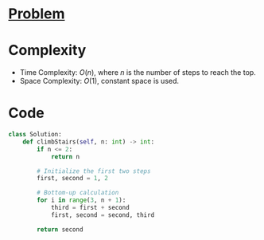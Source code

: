 # [Problem](https://leetcode.com/problems/climbing-stairs/description/)

# Complexity
- Time Complexity: $O(n)$, where $n$ is the number of steps to reach the top.
- Space Complexity: $O(1)$, constant space is used.

# Code
```python
class Solution:
    def climbStairs(self, n: int) -> int:
        if n <= 2:
            return n

        # Initialize the first two steps
        first, second = 1, 2

        # Bottom-up calculation
        for i in range(3, n + 1):
            third = first + second
            first, second = second, third

        return second
```